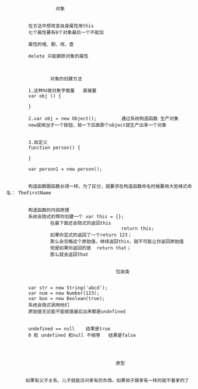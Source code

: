                       对象
            

            在方法中想改变自身属性用this
            七个属性要有6个对象最后一个不能加

            属性的增、删、改、查 

            delete 只能删除对象的属性

              
                
                    对象的创建方法
            
            1.这种叫做对象字面量   直接量 
            var obj () {

            }

            2.var obj = new Object();         通过系统构造函数 生产对象
            new就相当于一个按钮，按一下后面那个object就生产出来一个对象

            
            3.自定义
            function person() {

            }

            var person1 = new person();


            构造函数跟函数长得一样，为了区分，就要求在构造函数命名时候要用大驼峰式命名： TheFirstName


            构造函数的内部原理
            系统会隐式的帮你创建一个 var this = {};
                    在最下面还会隐式的返回this 
                                              return this;
                    如果你显式的返回了一个return 123；
                    那么会忽略这个原始值，继续返回this，就不可能让你返回原始值
                    但是如果你返回的是  return that；
                    那么就会返回that


                                            包装类

                
            var str = new String('abcd');
            var num = new Number(123);
            var boo = new Boolean(true);
            系统会隐式调用他们
            原始值无论能不能赋值最后出来都是undefined


            undefined == null    结果是true
            0 和 undefined 和null 不相等   结果是false




                                            原型

           
           如果有父子关系，儿子就能访问爹有的东西，如果孩子跟爹有一样的就不看爹的了
